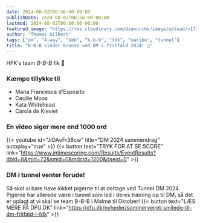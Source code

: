 ```yaml
---
date: 2024-08-02T06:56:00-00:00
publishDate: 2024-08-02T00:56:00-00:00
lastmod: 2024-08-02T00:00:00-00:00
featured_image: "https://res.cloudinary.com/dzanurchx/image/upload/v1722962880/hfksource/bbb/453615875_10161611471714322_994635205201869855_n_kxpsst.jpg"
author: "Thomas Gilbert"
tags: ["dm", "4-way", "bbb", "b-b-b", "fdk", "maribo", "tunnel"]
title: "B-B-B vinder bronze ved DM i fritfald 2024! 🥉"
---
```

HFK's team *B-B-B* fik 🥉

### Kæmpe tillykke til
* Maria Francesca d'Esposito
* Cecilie Moos
* Kata Whitehead
* Carola de Kieviet
<!--more-->
### En video siger mere end 1000 ord
{{< youtube id="JiOAoFr38cw" title="DM 2024 sammendrag" autoplay="true" >}}
{{< button text="TRYK FOR AT SE SCORE" link="https://www.intimescoring.com/Results/EventResults?dbid=8&mid=72&smid=0&mdcid=1200&dseid=0" >}}

### DM i tunnel venter forude!
Så skal vi bare have lokket pigerne til at deltage ved Tunnel DM 2024. Pigerne har allerede være i tunnel som led i deres træning op til DM, så det er oplagt at vi skal se team B-B-B i Malmø til Oktober!
{{< button text="LÆS MERE PÅ DFU.DK" link="https://dfu.dk/nyheder/sommervejret-smilede-til-dm-fritfald-i-fdk" >}}
